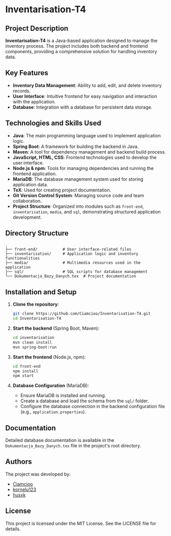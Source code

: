 # Inventarisation-T4

## Project Description

**Inventarisation-T4** is a Java-based application designed to manage the inventory process. The project includes both backend and frontend components, providing a comprehensive solution for handling inventory data.

## Key Features

- **Inventory Data Management**: Ability to add, edit, and delete inventory records.
- **User Interface**: Intuitive frontend for easy navigation and interaction with the application.
- **Database**: Integration with a database for persistent data storage.

## Technologies and Skills Used

- **Java**: The main programming language used to implement application logic.
- **Spring Boot**: A framework for building the backend in Java.
- **Maven**: A tool for dependency management and backend build process.
- **JavaScript, HTML, CSS**: Frontend technologies used to develop the user interface.
- **Node.js & npm**: Tools for managing dependencies and running the frontend application.
- **MariaDB**: The database management system used for storing application data.
- **TeX**: Used for creating project documentation.
- **Git Version Control System**: Managing source code and team collaboration.
- **Project Structure**: Organized into modules such as `front-end`, `inventarisation`, `media`, and `sql`, demonstrating structured application development.

## Directory Structure

```
.
├── front-end/           # User interface-related files
├── inventarisation/     # Application logic and inventory functionalities
├── media/               # Multimedia resources used in the application
├── sql/                 # SQL scripts for database management
└── Dokumentacja_Bazy_Danych.tex  # Project documentation
```

## Installation and Setup

1. **Clone the repository**:
   ```bash
   git clone https://github.com/Ciamcioo/Inventarisation-T4.git
   cd Inventarisation-T4
   ```

2. **Start the backend** (Spring Boot, Maven):
   ```bash
   cd inventarisation
   mvn clean install
   mvn spring-boot:run
   ```

3. **Start the frontend** (Node.js, npm):
   ```bash
   cd front-end
   npm install
   npm start
   ```

4. **Database Configuration** (MariaDB):
    - Ensure MariaDB is installed and running.
    - Create a database and load the schema from the `sql/` folder.
    - Configure the database connection in the backend configuration file (e.g., `application.properties`).

## Documentation

Detailed database documentation is available in the `Dokumentacja_Bazy_Danych.tex` file in the project's root directory.

## Authors

The project was developed by:
- [Ciamcioo](https://github.com/Ciamcioo)
- [kornelu123](https://github.com/kornelu123)
- [husxk](https://github.com/husxk)

## License

This project is licensed under the MIT License. See the LICENSE file for details.
